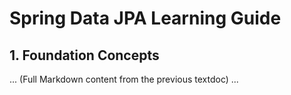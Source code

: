 # Spring Data JPA Learning Guide

## 1. Foundation Concepts
... (Full Markdown content from the previous textdoc) ...
